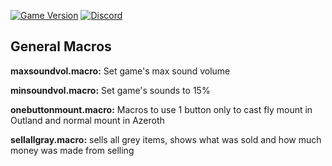 [![Game Version](https://img.shields.io/badge/wow-2.5.2-blue.svg)](https://github.com/Pumpers-Inc)
[![Discord](https://discordapp.com/api/guilds/815419317725691924/widget.png?style=shield)](https://discord.gg/xxxxx)

## General Macros

**maxsoundvol.macro:** Set game's max sound volume

**minsoundvol.macro:** Set game's sounds to 15%

**onebuttonmount.macro:** Macros to use 1 button only to cast fly mount in Outland and normal mount in Azeroth

**sellallgray.macro:**  sells all grey items, shows what was sold and how much money was made from selling
